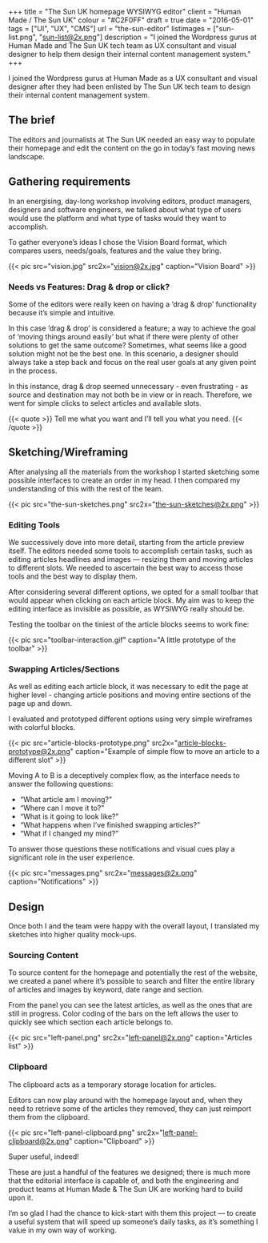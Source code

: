 +++
title = "The Sun UK homepage WYSIWYG editor"
client = "Human Made / The Sun UK"
colour = "#C2F0FF"
draft = true
date = "2016-05-01"
tags = ["UI", "UX", "CMS"]
url = "the-sun-editor"
listimages = ["sun-list.png", "sun-list@2x.png"]
description = "I joined the Wordpress gurus at Human Made and The Sun UK tech team as UX consultant and visual designer to help them design their internal content management system."
+++

I joined the Wordpress gurus at Human Made as a UX consultant and visual designer after they had been enlisted by The Sun UK tech team to design their internal content management system.

## The brief

The editors and journalists at The Sun UK needed an easy way to populate their homepage and edit the content on the go in today’s fast moving news landscape.

## Gathering requirements

In an energising, day-long workshop involving editors, product managers, designers and software engineers, we talked about what type of users would use the platform and what type of tasks would they want to accomplish.

To gather everyone’s ideas I chose the Vision Board format, which compares users, needs/goals, features and the value they bring.

{{< pic src="vision.jpg" src2x="vision@2x.jpg" caption="Vision Board" >}}

### Needs vs Features: Drag & drop or click?

Some of the editors were really keen on having a ‘drag & drop’ functionality because it’s simple and intuitive.

In this case ‘drag & drop’ is considered a feature; a way to achieve the goal of ‘moving things around easily’ but what if there were plenty of other solutions to get the same outcome? Sometimes, what seems like a good solution might not be the best one. In this scenario, a designer should always take a step back and focus on the real user goals at any given point in the process.

In this instance, drag & drop seemed unnecessary - even frustrating - as source and destination may not both be in view or in reach. Therefore, we went for simple clicks to select articles and available slots.

{{< quote >}}
Tell me what you want and I’ll tell you what you need.
{{< /quote >}}

## Sketching/Wireframing

After analysing all the materials from the workshop I started sketching some possible interfaces to create an order in my head. I then compared my understanding of this with the rest of the team.

{{< pic src="the-sun-sketches.png" src2x="the-sun-sketches@2x.png" >}}

### Editing Tools

We successively dove into more detail, starting from the article preview itself. The editors needed some tools to accomplish certain tasks, such as editing articles headlines and images — resizing them and moving articles to different slots. We needed to ascertain the best way to access those tools and the best way to display them.

After considering several different options, we opted for a small toolbar that would appear when clicking on each article block. My aim was to keep the editing interface as invisible as possible, as WYSIWYG really should be.

Testing the toolbar on the tiniest of the article blocks seems to work fine:

{{< pic src="toolbar-interaction.gif" caption="A little prototype of the toolbar" >}}

### Swapping Articles/Sections

As well as editing each article block, it was necessary to edit the page at higher level - changing article positions and moving entire sections of the page up and down.

I evaluated and prototyped different options using very simple wireframes with colorful blocks.

{{< pic src="article-blocks-prototype.png" src2x="article-blocks-prototype@2x.png" caption="Example of simple flow to move an article to a different slot" >}}

Moving A to B is a deceptively complex flow, as the interface needs to answer the following questions:

- “What article am I moving?”
- “Where can I move it to?”
- “What is it going to look like?”
- “What happens when I’ve finished swapping articles?”
- “What if I changed my mind?”

To answer those questions these notifications and visual cues play a significant role in the user experience.

{{< pic src="messages.png" src2x="messages@2x.png" caption="Notifications" >}}

## Design

Once both I and the team were happy with the overall layout, I translated my sketches into higher quality mock-ups.

### Sourcing Content

To source content for the homepage and potentially the rest of the website, we created a panel where it’s possible to search and filter the entire library of articles and images by keyword, date range and section.

From the panel you can see the latest articles, as well as the ones that are still in progress. Color coding of the bars on the left allows the user to quickly see which section each article belongs to.

{{< pic src="left-panel.png" src2x="left-panel@2x.png" caption="Articles list" >}}


### Clipboard

The clipboard acts as a temporary storage location for articles.

Editors can now play around with the homepage layout and, when they need to retrieve some of the articles they removed, they can just reimport them from the clipboard.

{{< pic src="left-panel-clipboard.png" src2x="left-panel-clipboard@2x.png" caption="Clipboard" >}}

Super useful, indeed!

These are just a handful of the features we designed; there is much more that the editorial interface is capable of, and both the engineering and product teams at Human Made & The Sun UK are working hard to build upon it.

I’m so glad I had the chance to kick-start with them this project — to create a useful system that will speed up someone’s daily tasks, as it’s something I value in my own way of working.
















